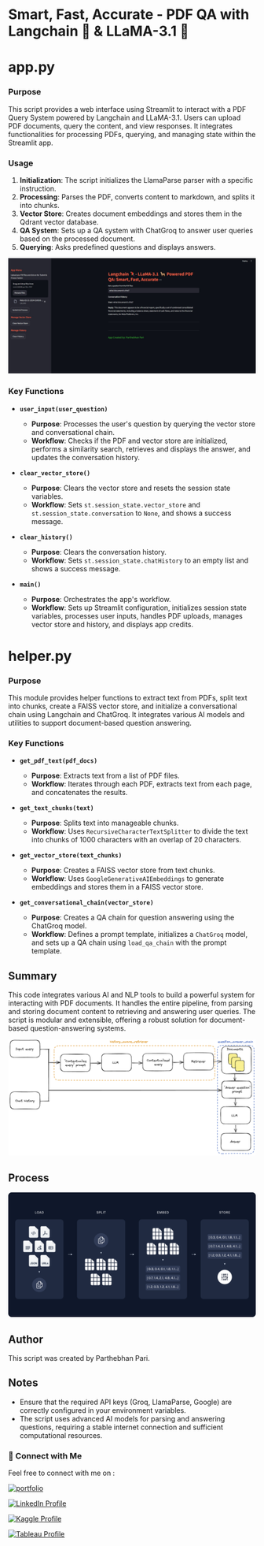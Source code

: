 
# **Smart, Fast, Accurate - PDF QA with Langchain 🦜️ & LLaMA-3.1 🦙**

# **app.py**

### **Purpose**

This script provides a web interface using Streamlit to interact with a PDF Query System powered by Langchain and LLaMA-3.1. Users can upload PDF documents, query the content, and view responses. It integrates functionalities for processing PDFs, querying, and managing state within the Streamlit app.

### **Usage**

1. **Initialization**: The script initializes the LlamaParse parser with a specific instruction.
2. **Processing**: Parses the PDF, converts content to markdown, and splits it into chunks.
3. **Vector Store**: Creates document embeddings and stores them in the Qdrant vector database.
4. **QA System**: Sets up a QA system with ChatGroq to answer user queries based on the processed document.
5. **Querying**: Asks predefined questions and displays answers.

![Alt text](https://github.com/parthebhan/ETE_langchain_pdf_qa_faiss/blob/cc5f6f0fbd706d98b43d7dd9e14a38c6b037658c/App%20Preview.jpg)

### **Key Functions**

- **`user_input(user_question)`**
  - **Purpose**: Processes the user's question by querying the vector store and conversational chain.
  - **Workflow**: Checks if the PDF and vector store are initialized, performs a similarity search, retrieves and displays the answer, and updates the conversation history.

- **`clear_vector_store()`**
  - **Purpose**: Clears the vector store and resets the session state variables.
  - **Workflow**: Sets `st.session_state.vector_store` and `st.session_state.conversation` to `None`, and shows a success message.

- **`clear_history()`**
  - **Purpose**: Clears the conversation history.
  - **Workflow**: Sets `st.session_state.chatHistory` to an empty list and shows a success message.

- **`main()`**
  - **Purpose**: Orchestrates the app's workflow.
  - **Workflow**: Sets up Streamlit configuration, initializes session state variables, processes user inputs, handles PDF uploads, manages vector store and history, and displays app credits.

# **helper.py**

### **Purpose**

This module provides helper functions to extract text from PDFs, split text into chunks, create a FAISS vector store, and initialize a conversational chain using Langchain and ChatGroq. It integrates various AI models and utilities to support document-based question answering.

### **Key Functions**

- **`get_pdf_text(pdf_docs)`**
  - **Purpose**: Extracts text from a list of PDF files.
  - **Workflow**: Iterates through each PDF, extracts text from each page, and concatenates the results.

- **`get_text_chunks(text)`**
  - **Purpose**: Splits text into manageable chunks.
  - **Workflow**: Uses `RecursiveCharacterTextSplitter` to divide the text into chunks of 1000 characters with an overlap of 20 characters.

- **`get_vector_store(text_chunks)`**
  - **Purpose**: Creates a FAISS vector store from text chunks.
  - **Workflow**: Uses `GoogleGenerativeAIEmbeddings` to generate embeddings and stores them in a FAISS vector store.

- **`get_conversational_chain(vector_store)`**
  - **Purpose**: Creates a QA chain for question answering using the ChatGroq model.
  - **Workflow**: Defines a prompt template, initializes a `ChatGroq` model, and sets up a QA chain using `load_qa_chain` with the prompt template.


## **Summary**

This code integrates various AI and NLP tools to build a powerful system for interacting with PDF documents. It handles the entire pipeline, from parsing and storing document content to retrieving and answering user queries. The script is modular and extensible, offering a robust solution for document-based question-answering systems.

![Alt text](https://github.com/parthebhan/ETE_langchain_pdf_qa_faiss/blob/cc5f6f0fbd706d98b43d7dd9e14a38c6b037658c/conversational_retrieval_chain-5c7a96abe29e582bc575a0a0d63f86b0.png)

## **Process**

![Alt text](https://github.com/parthebhan/ETE_langchain_pdf_qa_faiss/blob/cc5f6f0fbd706d98b43d7dd9e14a38c6b037658c/process.png)

## **Author**

This script was created by Parthebhan Pari.

## **Notes**

- Ensure that the required API keys (Groq, LlamaParse, Google) are correctly configured in your environment variables.
- The script uses advanced AI models for parsing and answering questions, requiring a stable internet connection and sufficient computational resources.


### **🔗 Connect with Me**

Feel free to connect with me on :

[![portfolio](https://img.shields.io/badge/my_portfolio-000?style=for-the-badge&logo=ko-fi&logoColor=white)](https://parthebhan143.wixsite.com/datainsights)

[![LinkedIn Profile](https://img.shields.io/badge/LinkedIn_Profile-000?style=for-the-badge&logo=linkedin&logoColor=white)](https://www.linkedin.com/in/parthebhan)

[![Kaggle Profile](https://img.shields.io/badge/Kaggle_Profile-000?style=for-the-badge&logo=kaggle&logoColor=white)](https://www.kaggle.com/parthebhan)

[![Tableau Profile](https://img.shields.io/badge/Tableau_Profile-000?style=for-the-badge&logo=tableau&logoColor=white)](https://public.tableau.com/app/profile/parthebhan.pari/vizzes)
